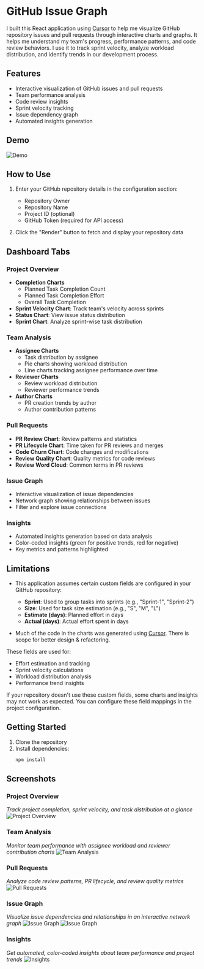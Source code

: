 # GitHub Issue Graph

I built this React application using [Cursor](https://www.cursor.com/) to help me visualize GitHub repository issues and pull requests through interactive charts and graphs. It helps me understand my team's progress, performance patterns, and code review behaviors. I use it to track sprint velocity, analyze workload distribution, and identify trends in our development process.

## Features

- Interactive visualization of GitHub issues and pull requests
- Team performance analysis
- Code review insights
- Sprint velocity tracking
- Issue dependency graph
- Automated insights generation

## Demo
![Demo](docs/images/demo.gif)

## How to Use

1. Enter your GitHub repository details in the configuration section:
   - Repository Owner
   - Repository Name
   - Project ID (optional)
   - GitHub Token (required for API access)

2. Click the "Render" button to fetch and display your repository data

## Dashboard Tabs

### Project Overview
- **Completion Charts**
  - Planned Task Completion Count
  - Planned Task Completion Effort
  - Overall Task Completion
- **Sprint Velocity Chart**: Track team's velocity across sprints
- **Status Chart**: View issue status distribution
- **Sprint Chart**: Analyze sprint-wise task distribution

### Team Analysis
- **Assignee Charts**
  - Task distribution by assignee
  - Pie charts showing workload distribution
  - Line charts tracking assignee performance over time
- **Reviewer Charts**
  - Review workload distribution
  - Reviewer performance trends
- **Author Charts**
  - PR creation trends by author
  - Author contribution patterns

### Pull Requests
- **PR Review Chart**: Review patterns and statistics
- **PR Lifecycle Chart**: Time taken for PR reviews and merges
- **Code Churn Chart**: Code changes and modifications
- **Review Quality Chart**: Quality metrics for code reviews
- **Review Word Cloud**: Common terms in PR reviews

### Issue Graph
- Interactive visualization of issue dependencies
- Network graph showing relationships between issues
- Filter and explore issue connections

### Insights
- Automated insights generation based on data analysis
- Color-coded insights (green for positive trends, red for negative)
- Key metrics and patterns highlighted

## Limitations

* This application assumes certain custom fields are configured in your GitHub repository:
  - **Sprint**: Used to group tasks into sprints (e.g., "Sprint-1", "Sprint-2")
  - **Size**: Used for task size estimation (e.g., "S", "M", "L")
  - **Estimate (days)**: Planned effort in days
  - **Actual (days)**: Actual effort spent in days

* Much of the code in the charts was generated using [Cursor](https://www.cursor.com/). There is scope for better design & refactoring.

These fields are used for:
- Effort estimation and tracking
- Sprint velocity calculations
- Workload distribution analysis
- Performance trend insights

If your repository doesn't use these custom fields, some charts and insights may not work as expected. You can configure these field mappings in the project configuration.

## Getting Started

1. Clone the repository
2. Install dependencies:
   ```bash
   npm install
   ```

## Screenshots

### Project Overview
*Track project completion, sprint velocity, and task distribution at a glance*
![Project Overview](docs/images/project-overview.png)

### Team Analysis
*Monitor team performance with assignee workload and reviewer contribution charts*
![Team Analysis](docs/images/team-analysis.png)

### Pull Requests
*Analyze code review patterns, PR lifecycle, and review quality metrics*
![Pull Requests](docs/images/pull-requests.png)

### Issue Graph
*Visualize issue dependencies and relationships in an interactive network graph*
![Issue Graph](docs/images/issue-graph.png)
![Issue Graph](docs/images/issue-graph_1.png)

### Insights
*Get automated, color-coded insights about team performance and project trends*
![Insights](docs/images/insights.png)